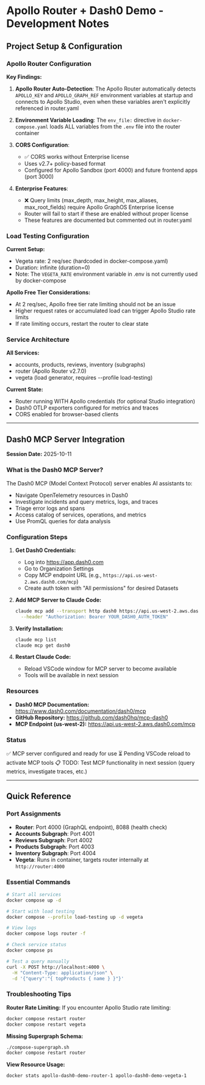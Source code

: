 # Apollo Router + Dash0 Demo - Development Notes

## Project Setup & Configuration

### Apollo Router Configuration

**Key Findings:**

1. **Apollo Router Auto-Detection**: The Apollo Router automatically detects `APOLLO_KEY` and `APOLLO_GRAPH_REF` environment variables at startup and connects to Apollo Studio, even when these variables aren't explicitly referenced in router.yaml

2. **Environment Variable Loading**: The `env_file:` directive in `docker-compose.yaml` loads ALL variables from the `.env` file into the router container

3. **CORS Configuration**:
   - ✅ CORS works without Enterprise license
   - Uses v2.7+ policy-based format
   - Configured for Apollo Sandbox (port 4000) and future frontend apps (port 3000)

4. **Enterprise Features**:
   - ❌ Query limits (max_depth, max_height, max_aliases, max_root_fields) require Apollo GraphOS Enterprise license
   - Router will fail to start if these are enabled without proper license
   - These features are documented but commented out in router.yaml

### Load Testing Configuration

**Current Setup:**
- Vegeta rate: 2 req/sec (hardcoded in docker-compose.yaml)
- Duration: infinite (duration=0)
- Note: The `VEGETA_RATE` environment variable in .env is not currently used by docker-compose

**Apollo Free Tier Considerations:**
- At 2 req/sec, Apollo free tier rate limiting should not be an issue
- Higher request rates or accumulated load can trigger Apollo Studio rate limits
- If rate limiting occurs, restart the router to clear state

### Service Architecture

**All Services:**
- accounts, products, reviews, inventory (subgraphs)
- router (Apollo Router v2.7.0)
- vegeta (load generator, requires --profile load-testing)

**Current State:**
- Router running WITH Apollo credentials (for optional Studio integration)
- Dash0 OTLP exporters configured for metrics and traces
- CORS enabled for browser-based clients

---

## Dash0 MCP Server Integration

**Session Date:** 2025-10-11

### What is the Dash0 MCP Server?

The Dash0 MCP (Model Context Protocol) server enables AI assistants to:
- Navigate OpenTelemetry resources in Dash0
- Investigate incidents and query metrics, logs, and traces
- Triage error logs and spans
- Access catalog of services, operations, and metrics
- Use PromQL queries for data analysis

### Configuration Steps

1. **Get Dash0 Credentials:**
   - Log into https://app.dash0.com
   - Go to Organization Settings
   - Copy MCP endpoint URL (e.g., `https://api.us-west-2.aws.dash0.com/mcp`)
   - Create auth token with "All permissions" for desired Datasets

2. **Add MCP Server to Claude Code:**
   ```bash
   claude mcp add --transport http dash0 https://api.us-west-2.aws.dash0.com/mcp \
     --header "Authorization: Bearer YOUR_DASH0_AUTH_TOKEN"
   ```

3. **Verify Installation:**
   ```bash
   claude mcp list
   claude mcp get dash0
   ```

4. **Restart Claude Code:**
   - Reload VSCode window for MCP server to become available
   - Tools will be available in next session

### Resources

- **Dash0 MCP Documentation:** https://www.dash0.com/documentation/dash0/mcp
- **GitHub Repository:** https://github.com/dash0hq/mcp-dash0
- **MCP Endpoint (us-west-2):** https://api.us-west-2.aws.dash0.com/mcp

### Status

✅ MCP server configured and ready for use
⏳ Pending VSCode reload to activate MCP tools
📋 TODO: Test MCP functionality in next session (query metrics, investigate traces, etc.)

---

## Quick Reference

### Port Assignments

- **Router**: Port 4000 (GraphQL endpoint), 8088 (health check)
- **Accounts Subgraph**: Port 4001
- **Reviews Subgraph**: Port 4002
- **Products Subgraph**: Port 4003
- **Inventory Subgraph**: Port 4004
- **Vegeta**: Runs in container, targets router internally at `http://router:4000`

### Essential Commands

```bash
# Start all services
docker compose up -d

# Start with load testing
docker compose --profile load-testing up -d vegeta

# View logs
docker compose logs router -f

# Check service status
docker compose ps

# Test a query manually
curl -X POST http://localhost:4000 \
  -H "Content-Type: application/json" \
  -d '{"query":"{ topProducts { name } }"}'
```

### Troubleshooting Tips

**Router Rate Limiting:**
If you encounter Apollo Studio rate limiting:
```bash
docker compose restart router
docker compose restart vegeta
```

**Missing Supergraph Schema:**
```bash
./compose-supergraph.sh
docker compose restart router
```

**View Resource Usage:**
```bash
docker stats apollo-dash0-demo-router-1 apollo-dash0-demo-vegeta-1
```
